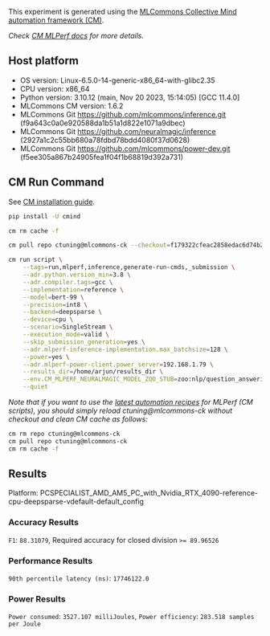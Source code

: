 This experiment is generated using the [MLCommons Collective Mind automation framework (CM)](https://github.com/mlcommons/ck).

*Check [CM MLPerf docs](https://github.com/mlcommons/ck/tree/master/docs/mlperf) for more details.*

## Host platform

* OS version: Linux-6.5.0-14-generic-x86_64-with-glibc2.35
* CPU version: x86_64
* Python version: 3.10.12 (main, Nov 20 2023, 15:14:05) [GCC 11.4.0]
* MLCommons CM version: 1.6.2
* MLCommons Git https://github.com/mlcommons/inference.git (f9a643c0a0e920588da1b51a1d822e1071a9dbec)
* MLCommons Git https://github.com/neuralmagic/inference (2927a1c2c55bb680a78fdbd78bdd4080f37d0628)
* MLCommons Git https://github.com/mlcommons/power-dev.git (f5ee305a867b24905fea1f04f1b68819d392a731)


## CM Run Command

See [CM installation guide](https://github.com/mlcommons/ck/blob/master/docs/installation.md).

```bash
pip install -U cmind

cm rm cache -f

cm pull repo ctuning@mlcommons-ck --checkout=f179322cfeac2858edac6d74b29a23107774f1f5

cm run script \
	--tags=run,mlperf,inference,generate-run-cmds,_submission \
	--adr.python.version_min=3.8 \
	--adr.compiler.tags=gcc \
	--implementation=reference \
	--model=bert-99 \
	--precision=int8 \
	--backend=deepsparse \
	--device=cpu \
	--scenario=SingleStream \
	--execution_mode=valid \
	--skip_submission_generation=yes \
	--adr.mlperf-inference-implementation.max_batchsize=128 \
	--power=yes \
	--adr.mlperf-power-client.power_server=192.168.1.79 \
	--results_dir=/home/arjun/results_dir \
	--env.CM_MLPERF_NEURALMAGIC_MODEL_ZOO_STUB=zoo:nlp/question_answering/obert-base/pytorch/huggingface/squad/pruned90-none \
	--quiet
```
*Note that if you want to use the [latest automation recipes](https://access.cknowledge.org/playground/?action=scripts) for MLPerf (CM scripts),
 you should simply reload ctuning@mlcommons-ck without checkout and clean CM cache as follows:*

```bash
cm rm repo ctuning@mlcommons-ck
cm pull repo ctuning@mlcommons-ck
cm rm cache -f

```

## Results

Platform: PCSPECIALIST_AMD_AM5_PC_with_Nvidia_RTX_4090-reference-cpu-deepsparse-vdefault-default_config

### Accuracy Results 
`F1`: `88.31079`, Required accuracy for closed division `>= 89.96526`

### Performance Results 
`90th percentile latency (ns)`: `17746122.0`

### Power Results 
`Power consumed`: `3527.107 milliJoules`, `Power efficiency`: `283.518 samples per Joule`